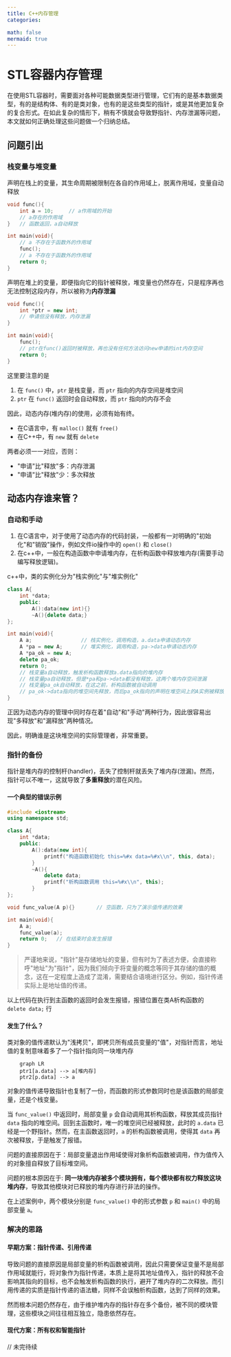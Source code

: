 ```yaml
---
title: C++内存管理
categories:

math: false
mermaid: true
---
```


# STL容器内存管理

在使用STL容器时，需要面对各种可能数据类型进行管理，它们有的是基本数据类型，有的是结构体、有的是类对象，也有的是这些类型的指针，或是其他更加复杂的复合形式。在如此复杂的情形下，稍有不慎就会导致野指针、内存泄漏等问题，本文就如何正确处理这些问题做一个归纳总结。


## 问题引出

### 栈变量与堆变量

声明在栈上的变量，其生命周期被限制在各自的作用域上，脱离作用域，变量自动释放

```cpp
void func(){
    int a = 10;     // a作用域的开始
    // a存在的作用域
}   // 函数返回，a自动释放

int main(void){
    // a 不存在于函数外的作用域
    func();
    // a 不存在于函数外的作用域
    return 0;
}
```

声明在堆上的变量，即便指向它的指针被释放，堆变量也仍然存在，只是程序再也无法控制这段内存，所以被称为**内存泄漏**

```cpp
void func(){
    int *ptr = new int;
    // 申请但没有释放，内存泄漏
}

int main(void){
    func();
    // ptr在func()返回时被释放，再也没有任何方法访问new申请的int内存空间
    return 0;
}
```

这里要注意的是
1. 在 `func()` 中，`ptr` 是栈变量，而 `ptr` 指向的内存空间是堆空间
2. `ptr` 在 `func()` 返回时会自动释放，而 `ptr` 指向的内存不会


因此，动态内存(堆内存)的使用，必须有始有终。

- 在C语言中，有 `malloc()` 就有 `free()` 
- 在C++中，有 `new` 就有 `delete`

两者必须一一对应，否则：

- "申请"比"释放"多：内存泄漏
- "申请"比"释放"少：多次释放

## 动态内存谁来管？

### 自动和手动

1. 在C语言中，对于使用了动态内存的代码封装，一般都有一对明确的"初始化"和"销毁"操作，例如文件io操作中的 `open()` 和 `close()` 
2. 在c++中，一般在构造函数中申请堆内存，在析构函数中释放堆内存(需要手动编写释放逻辑)。

c++中，类的实例化分为"栈实例化"与"堆实例化"

```cpp
class A{
    int *data;
    public:
        A():data(new int){}
        ~A(){delete data;}
};

int main(void){
    A a;                // 栈实例化，调用构造，a.data申请动态内存
    A *pa = new A;      // 堆实例化，调用构造，pa->data申请动态内存
    A *pa_ok = new A;
    delete pa_ok;
    return 0;
    // 栈变量a自动释放，触发析构函数释放a.data指向的堆内存
    // 栈变量pa自动释放，但是*pa和pa->data都没有释放，这两个堆内存空间泄漏
    // 栈变量pa_ok自动释放，在这之前，析构函数被自动调用
    // pa_ok->data指向的堆空间先释放，而后pa_ok指向的声明在堆空间上的A实例被释放，最后栈变量pa_ok被释放
}
```

正因为动态内存的管理中同时存在着"自动"和"手动"两种行为，因此很容易出现"多释放"和"漏释放"两种情况。

因此，明确谁是这块堆空间的实际管理者，非常重要。


### 指针的备份

指针是堆内存的控制杆(handler)，丢失了控制杆就丢失了堆内存(泄漏)。然而，指针可以不唯一，这就导致了**多重释放**的潜在风险。

#### 一个典型的错误示例

```cpp
#include <iostream>
using namespace std;

class A{
    int *data;
    public:
        A():data(new int){
            printf("构造函数初始化 this=%#x data=%#x\\n", this, data);
        }
        ~A(){
            delete data;
            printf("析构函数调用 this=%#x\\n", this);
        }
};

void func_value(A p){}       // 空函数，只为了演示值传递的效果

int main(void){
    A a;
    func_value(a);
    return 0;   // 在结束时会发生报错
}
```

> 严谨地来说，"指针"是存储地址的变量，但有时为了表述方便，会直接称呼"地址"为"指针"，因为我们倾向于将变量的概念等同于其存储的值的概念，这在一定程度上造成了混淆，需要结合语境进行区分。例如，指针传递实际上是地址值的传递。

以上代码在执行到主函数的返回时会发生报错，报错位置在类A析构函数的 `delete data;` 行

#### 发生了什么？

类对象的值传递默认为"浅拷贝"，即拷贝所有成员变量的"值"，对指针而言，地址值的复制意味着多了一个指针指向同一块堆内存

```mermaid
    graph LR
    ptr1[a.data] --> a[堆内存]
    ptr2[p.data] --> a
```

对象的值传递导致指针也复制了一份，而函数的形式参数同时也是该函数的局部变量，还是个栈变量。

当 `func_value()` 中返回时，局部变量 `p` 会自动调用其析构函数，释放其成员指针 `data` 指向的堆空间。回到主函数时，唯一的堆空间已经被释放，此时的 `a.data` 已经是一个野指针。然而，在主函数返回时，`a` 的析构函数被调用，使得其 `data` 再次被释放，于是触发了报错。

问题的直接原因在于：局部变量退出作用域使得对象析构函数被调用，作为值传入的对象擅自释放了目标堆空间。

问题的根本原因在于: **同一块堆内存被多个模块拥有，每个模块都有权力释放这块堆内存**，导致其他模块对已释放的堆内存进行非法的操作。

在上述案例中，两个模块分别是 `func_value()` 中的形式参数 `p` 和 `main()` 中的局部变量 `a`。

### 解决的思路

#### 早期方案：指针传递、引用传递

导致问题的直接原因是局部变量的析构函数被调用，因此只需要保证变量不是局部作用域就能行，将对象作为指针传递，本质上是将其地址值传入，指针的释放不会影响其指向的目标，也不会触发析构函数的执行，避开了堆内存的二次释放。而引用传递的实质是指针传递的语法糖，同样不会误触析构函数，达到了同样的效果。

然而根本问题仍然存在，由于维护堆内存的指针存在多个备份，被不同的模块管理，这些模块之间往往相互独立，隐患依然存在。

#### 现代方案：所有权和智能指针

// 未完待续

